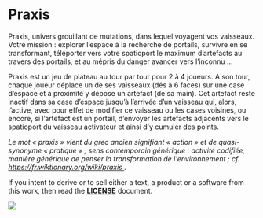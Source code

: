 # Praxis

Praxis, univers grouillant de mutations, dans lequel voyagent vos vaisseaux. Votre mission : explorer l’espace à la recherche de portails, survivre en se transformant, téléporter vers votre spatioport le maximum d’artefacts au travers des portails, et au mépris du danger avancer vers l’inconnu …

Praxis est un jeu de plateau au tour par tour pour 2 à 4 joueurs. A son tour, chaque joueur déplace un de ses vaisseaux (dés à 6 faces) sur une case d’espace et à proximité y dépose un artefact (de sa main). Cet artefact reste inactif dans sa case d’espace jusqu’à l’arrivée d’un vaisseau qui, alors, l’active, avec pour effet de modifier ce vaisseau ou les cases voisines, ou encore, si l’artefact est un portail, d’envoyer les artefacts adjacents vers le spatioport du vaisseau activateur et ainsi d’y cumuler des points.

*Le mot « praxis » vient du grec ancien signifiant « action » et de quasi-synonyme « pratique » ; sens contemporain générique : activité codifiée, manière générique de penser la transformation de l'environnement ; cf.* [*https://fr.wiktionary.org/wiki/praxis* ](https://fr.wiktionary.org/wiki/praxis )*.*

If you intent to derive or to sell either a text, a product or a software from this work, then read the [**LICENSE**](./docs/LICENSE.md) document. 

![](./pictures/praxis-vue-generale.png)
